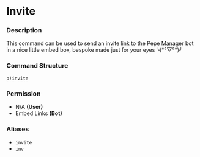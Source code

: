 # Invite

### Description

This command can be used to send an invite link to the Pepe Manager bot in a nice little embed box, bespoke made just for your eyes ╰\(\*°▽°\*\)╯

### Command Structure

```text
p!invite
```

### **Permission**

* N/A **\(User\)**
* Embed Links **\(Bot\)**

### Aliases

* `invite`
* `inv`


